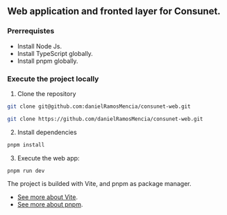 ## Web application and fronted layer for Consunet.

### Prerrequistes

- Install Node Js.
- Install TypeScript globally.
- Install pnpm globally.

### Execute the project locally

1. Clone the repository

```sh
git clone git@github.com:danielRamosMencia/consunet-web.git
```

```sh
git clone https://github.com/danielRamosMencia/consunet-web.git
```

2. Install dependencies

```sh
pnpm install
```

3. Execute the web app:

```sh
pnpm run dev
```

The project is builded with Vite, and pnpm as package manager.
- [See more about Vite](https://vite.dev/guide/).
- [See more about pnpm](https://pnpm.io/installation).

